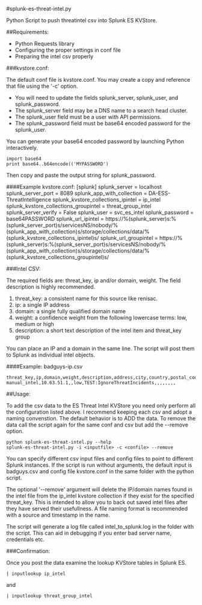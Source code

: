 #splunk-es-threat-intel.py

Python Script to push threatintel csv into Splunk ES KVStore.

##Requirements:

* Python Requests library
* Configuring the proper settings in conf file
* Preparing the intel csv properly

###kvstore.conf:

The default conf file is kvstore.conf. You may create a copy and reference that file using the '-c' option.

* You will need to update the fields splunk_server, splunk_user, and splunk_password.
* The splunk_server field may be a DNS name to a search head cluster.
* The splunk_user field must be a user with API permissions.
* The splunk_password field must be base64 encoded password for the splunk_user.

You can generate your base64 encoded password by launching Python interactively. 

    import base64
    print base64..b64encode(('MYPASSWORD')

Then copy and paste the output string for splunk_password.

####Example kvstore.conf:
    [splunk]
    splunk_server = localhost
    splunk_server_port = 8089
    splunk_app_with_collection = DA-ESS-ThreatIntelligence
    splunk_kvstore_collections_ipintel = ip_intel
    splunk_kvstore_collections_groupintel = threat_group_intel
    splunk_server_verify = False
    splunk_user = svc_es_intel
    splunk_password = base64PASSWORD
    splunk_url_ipintel = https://%(splunk_server)s:%(splunk_server_port)s/servicesNS/nobody/%(splunk_app_with_collection)s/storage/collections/data/%(splunk_kvstore_collections_ipintel)s/
    splunk_url_groupintel = https://%(splunk_server)s:%(splunk_server_port)s/servicesNS/nobody/%(splunk_app_with_collection)s/storage/collections/data/%(splunk_kvstore_collections_groupintel)s/

###Intel CSV:

The required fields are: threat_key, ip and/or domain, weight.
The field description is highly recommended.

 1. threat_key: a consistent name for this source like renisac.
 2. ip: a single IP address
 3. domain: a single fully qualified domain name
 4. weight: a confidence weight from the following lowercase terms: low, medium or high
 5. description: a short text description of the intel item and threat_key group
 
You can place an IP and a domain in the same line. The script will post them to Splunk as individual intel objects.

####Example: badguys-ip.csv

    threat_key,ip,domain,weight,description,address,city,country,postal_code,state_prov,organization_name,organization_id,registration_time
    manual_intel,10.63.51.1,,low,TEST:IgnoreThreatIncidents,,,,,,,,


##Usage:

To add the csv data to the ES Threat Intel KVStore you need only perform all the configuration listed above. I recommend keeping each csv and adopt a naming convenstion. The default behavior is to ADD the data. To remove the data call the script again for the same conf and csv but add the --remove option. 

    python splunk-es-threat-intel.py --help
    splunk-es-threat-intel.py -i <inputfile> -c <confile> --remove 
    
You can specify different csv input files and config files to point to different Splunk instances.
If the script is run without arguments, the default input is badguys.csv and config file kvstore.conf in the same folder with the python script.

The optional '--remove' argument will delete the IP/domain names found in the intel file from the ip_intel kvstore collection if they exist for the specified threat_key.
This is intended to allow you to back out saved intel files after they have served their usefullness.
A file naming format is recommended with a source and timestamp in the name.

The script will generate a log file called intel_to_splunk.log in the folder with the script.
This can aid in debugging if you enter bad server name, credentials etc.

###Confirmation:

Once you post the data examine the lookup KVStore tables in Splunk ES.

    | inputlookup ip_intel
 
and 

    | inputlookup threat_group_intel
 
 
